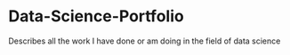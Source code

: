 # Data-Science-Portfolio
Describes all the work I have done or am doing in the field of data science
